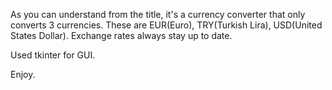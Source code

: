 As you can understand from the title, it's a currency converter that only converts 3 currencies.
These are EUR(Euro), TRY(Turkish Lira), USD(United States Dollar).
Exchange rates always stay up to date. 

Used tkinter for GUI.

Enjoy.
